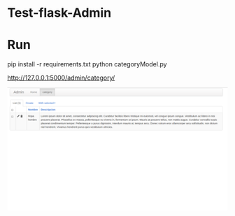 # Test-flask-Admin

# Run

pip install -r requirements.txt
python categoryModel.py

http://127.0.0.1:5000/admin/category/


![primera_imagen](/pantalla1.png)
